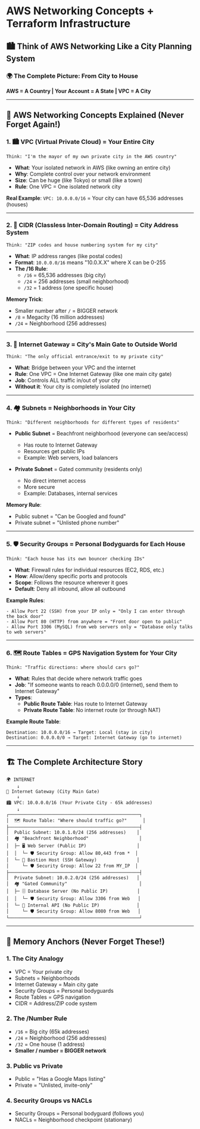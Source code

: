 # AWS Networking Concepts + Terraform Infrastructure

## 🏙️ Think of AWS Networking Like a City Planning System

### 🌍 The Complete Picture: From City to House

**AWS = A Country | Your Account = A State | VPC = A City**

---

## 🏢 AWS Networking Concepts Explained (Never Forget Again!)

### 1. 🏙️ **VPC (Virtual Private Cloud)** = Your Entire City

```
Think: "I'm the mayor of my own private city in the AWS country"
```

- **What**: Your isolated network in AWS (like owning an entire city)
- **Why**: Complete control over your network environment
- **Size**: Can be huge (like Tokyo) or small (like a town)
- **Rule**: One VPC = One isolated network city

**Real Example**: `VPC: 10.0.0.0/16` = Your city can have 65,536 addresses (houses)

---

### 2. 🔢 **CIDR (Classless Inter-Domain Routing)** = City Address System

```
Think: "ZIP codes and house numbering system for my city"
```

- **What**: IP address ranges (like postal codes)
- **Format**: `10.0.0.0/16` means "10.0.X.X" where X can be 0-255
- **The /16 Rule**:
  - `/16` = 65,536 addresses (big city)
  - `/24` = 256 addresses (small neighborhood)
  - `/32` = 1 address (one specific house)

**Memory Trick**:

- Smaller number after `/` = BIGGER network
- `/8` = Megacity (16 million addresses)
- `/24` = Neighborhood (256 addresses)

---

### 3. 🚪 **Internet Gateway** = City's Main Gate to Outside World

```
Think: "The only official entrance/exit to my private city"
```

- **What**: Bridge between your VPC and the internet
- **Rule**: One VPC = One Internet Gateway (like one main city gate)
- **Job**: Controls ALL traffic in/out of your city
- **Without it**: Your city is completely isolated (no internet)

---

### 4. 🏘️ **Subnets** = Neighborhoods in Your City

```
Think: "Different neighborhoods for different types of residents"
```

- **Public Subnet** = Beachfront neighborhood (everyone can see/access)
  - Has route to Internet Gateway
  - Resources get public IPs
  - Example: Web servers, load balancers

- **Private Subnet** = Gated community (residents only)
  - No direct internet access
  - More secure
  - Example: Databases, internal services

**Memory Rule**:

- Public subnet = "Can be Googled and found"
- Private subnet = "Unlisted phone number"

---

### 5. 🛡️ **Security Groups** = Personal Bodyguards for Each House

```
Think: "Each house has its own bouncer checking IDs"
```

- **What**: Firewall rules for individual resources (EC2, RDS, etc.)
- **How**: Allow/deny specific ports and protocols
- **Scope**: Follows the resource wherever it goes
- **Default**: Deny all inbound, allow all outbound

**Example Rules**:

```
- Allow Port 22 (SSH) from your IP only = "Only I can enter through the back door"
- Allow Port 80 (HTTP) from anywhere = "Front door open to public"
- Allow Port 3306 (MySQL) from web servers only = "Database only talks to web servers"
```

---

### 6. 🗺️ **Route Tables** = GPS Navigation System for Your City

```
Think: "Traffic directions: where should cars go?"
```

- **What**: Rules that decide where network traffic goes
- **Job**: "If someone wants to reach 0.0.0.0/0 (internet), send them to Internet Gateway"
- **Types**:
  - **Public Route Table**: Has route to Internet Gateway
  - **Private Route Table**: No internet route (or through NAT)

**Example Route Table**:

```
Destination: 10.0.0.0/16 → Target: Local (stay in city)
Destination: 0.0.0.0/0 → Target: Internet Gateway (go to internet)
```

---

## 🏗️ The Complete Architecture Story

```
🌍 INTERNET
    ↓
🚪 Internet Gateway (City Main Gate)
    ↓
🏙️ VPC: 10.0.0.0/16 (Your Private City - 65k addresses)
    ↓
┌─────────────────────────────────────────────────┐
│  🗺️ Route Table: "Where should traffic go?"      │
├─────────────────────────────────────────────────┤
│  Public Subnet: 10.0.1.0/24 (256 addresses)    │
│  🏘️ "Beachfront Neighborhood"                   │
│  ├─ 🖥️ Web Server (Public IP)                   │
│  │  └─ 🛡️ Security Group: Allow 80,443 from *  │
│  └─ 🔧 Bastion Host (SSH Gateway)               │
│     └─ 🛡️ Security Group: Allow 22 from MY_IP  │
├─────────────────────────────────────────────────┤
│  Private Subnet: 10.0.2.0/24 (256 addresses)   │
│  🏘️ "Gated Community"                           │
│  ├─ 🗄️ Database Server (No Public IP)           │
│  │  └─ 🛡️ Security Group: Allow 3306 from Web   │
│  └─ 🔐 Internal API (No Public IP)              │
│     └─ 🛡️ Security Group: Allow 8080 from Web   │
└─────────────────────────────────────────────────┘
```

---

## 🧠 Memory Anchors (Never Forget These!)

### 1. **The City Analogy**

- VPC = Your private city
- Subnets = Neighborhoods  
- Internet Gateway = Main city gate
- Security Groups = Personal bodyguards
- Route Tables = GPS navigation
- CIDR = Address/ZIP code system

### 2. **The /Number Rule**

- `/16` = Big city (65k addresses)
- `/24` = Neighborhood (256 addresses)  
- `/32` = One house (1 address)
- **Smaller / number = BIGGER network**

### 3. **Public vs Private**

- Public = "Has a Google Maps listing"
- Private = "Unlisted, invite-only"

### 4. **Security Groups vs NACLs**

- Security Groups = Personal bodyguard (follows you)
- NACLs = Neighborhood checkpoint (stationary)
